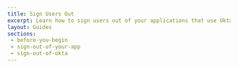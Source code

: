 ```yaml
---
title: Sign Users Out
excerpt: Learn how to sign users out of your applications that use Okta's APIs.
layout: Guides
sections: 
 - before-you-begin
 - sign-out-of-your-app
 - sign-out-of-okta
---
```

